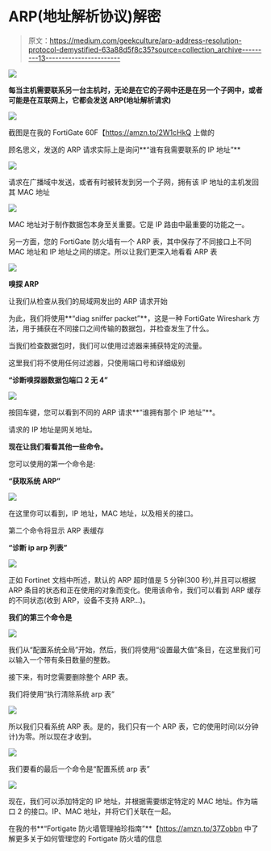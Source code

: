# ARP(地址解析协议)解密

> 原文：<https://medium.com/geekculture/arp-address-resolution-protocol-demystified-63a88d5f8c35?source=collection_archive---------13----------------------->

![](img/5af44afb7e099298322fde0ddc13b384.png)

**每当主机需要联系另一台主机时，无论是在它的子网中还是在另一个子网中，或者可能是在互联网上，它都会发送 ARP(地址解析请求)**

![](img/51a4b6337fc394a5a0d89015f4737124.png)

截图是在我的 FortiGate 60F【https://amzn.to/2W1cHkQ 上做的

顾名思义，发送的 ARP 请求实际上是询问**“谁有我需要联系的 IP 地址”**

![](img/548328d15b876633731667d82cdd6747.png)

请求在广播域中发送，或者有时被转发到另一个子网，拥有该 IP 地址的主机发回其 MAC 地址

![](img/12b714475c5b2f45018b389d356140fc.png)

MAC 地址对于制作数据包本身至关重要。它是 IP 路由中最重要的功能之一。

另一方面，您的 FortiGate 防火墙有一个 ARP 表，其中保存了不同接口上不同 MAC 地址和 IP 地址之间的绑定。所以让我们更深入地看看 ARP 表

![](img/6bca7cd9fc453f1f6493af3cd713b350.png)

**嗅探 ARP**

让我们从检查从我们的局域网发出的 ARP 请求开始

为此，我们将使用**“diag sniffer packet”**，这是一种 FortiGate Wireshark 方法，用于捕获在不同接口之间传输的数据包，并检查发生了什么。

当我们检查数据包时，我们可以使用过滤器来捕获特定的流量。

这里我们将不使用任何过滤器，只使用端口号和详细级别

**“诊断嗅探器数据包端口 2 无 4”**

![](img/4b4c01241b19a6ba9d82cf6fb02e8510.png)

按回车键，您可以看到不同的 ARP 请求**“谁拥有那个 IP 地址”**。

请求的 IP 地址是网关地址。

**现在让我们看看其他一些命令。**

您可以使用的第一个命令是:

**“获取系统 ARP”**

![](img/fc3ab2e2f48b9e4d56bbd71be246d46d.png)

在这里你可以看到，IP 地址，MAC 地址，以及相关的接口。

第二个命令将显示 ARP 表缓存

**“诊断 ip arp 列表”**

![](img/6d13a68eb2bb96591be4fcb0005c171b.png)

正如 Fortinet 文档中所述，默认的 ARP 超时值是 5 分钟(300 秒),并且可以根据 ARP 条目的状态和正在使用的对象而变化。使用该命令，我们可以看到 ARP 缓存的不同状态(收到 ARP，设备不支持 ARP…)。

**我们的第三个命令是**

![](img/a96e155ce1b4b022839f0445f729d16c.png)

我们从“配置系统全局”开始，然后，我们将使用“设置最大值”条目，在这里我们可以输入一个带有条目数量的整数。

接下来，有时您需要删除整个 ARP 表。

我们将使用“执行清除系统 arp 表”

![](img/6ffa1ffebd90aa98c770ea1ee4ef3a76.png)

所以我们只看系统 ARP 表。是的，我们只有一个 ARP 表，它的使用时间(以分钟计)为零。所以现在才收到。

![](img/cd67afd190acf6fdaebb5b736d742834.png)

我们要看的最后一个命令是“配置系统 arp 表”

![](img/2f6d4088d69fbe78594d88b4b9ede127.png)

现在，我们可以添加特定的 IP 地址，并根据需要绑定特定的 MAC 地址。作为端口 2 的接口。IP、MAC 地址，并将它们关联在一起。

在我的书**“Fortigate 防火墙管理袖珍指南”**【https://amzn.to/37Zobbn 中了解更多关于如何管理您的 Fortigate 防火墙的信息